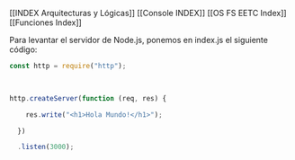 [[INDEX Arquitecturas y Lógicas]] [[Console INDEX]] [[OS FS EETC Index]]
[[Funciones Index]]

Para levantar el servidor de Node.js, ponemos en index.js el siguiente código:
```js
const http = require("http");

  

http.createServer(function (req, res) {

    res.write("<h1>Hola Mundo!</h1>");

  })

  .listen(3000);

```